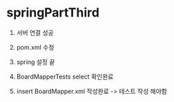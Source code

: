 # springPartThird

1. 서버 연결 성공

2. pom.xml 수정

3. spring 설정 끝

4. BoardMapperTests select 확인완료
 
 5. insert BoardMapper.xml 작성완료 -> 테스트 작성 해야함